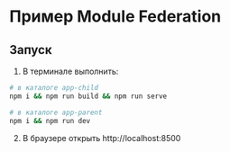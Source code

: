 # Пример Module Federation

## Запуск

1. В терминале выполнить:

```bash
# в каталоге app-child
npm i && npm run build && npm run serve

# в каталоге app-parent
npm i && npm run dev
```

2. В браузере открыть http://localhost:8500
